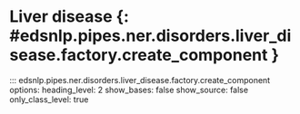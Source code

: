 # Liver disease {: #edsnlp.pipes.ner.disorders.liver_disease.factory.create_component }

::: edsnlp.pipes.ner.disorders.liver_disease.factory.create_component
    options:
        heading_level: 2
        show_bases: false
        show_source: false
        only_class_level: true
